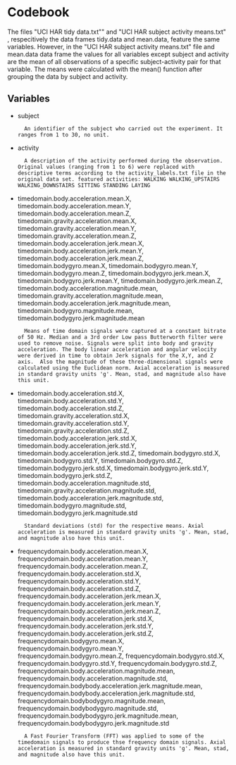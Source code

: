 # Codebook

The files "UCI HAR tidy data.txt"" and "UCI HAR subject activity means.txt" , respecitively the data frames tidy.data and mean.data, feature the same variables. However, in the "UCI HAR subject activity means.txt" file and mean.data data frame the values for all variables except subject and activity are the mean of all observations of a specific subject-activity pair for that variable. The means were calculated with the mean() function after grouping the data by subject and activity.

## Variables

- subject

        An identifier of the subject who carried out the experiment. It ranges from 1 to 30, no unit.
        
- activity

        A description of the activity performed during the observation. Original values (ranging from 1 to 6) were replaced with descriptive terms according to the activity_labels.txt file in the original data set. featured activities: WALKING WALKING_UPSTAIRS WALKING_DOWNSTAIRS SITTING STANDING LAYING
        
- timedomain.body.acceleration.mean.X, timedomain.body.acceleration.mean.Y, timedomain.body.acceleration.mean.Z, timedomain.gravity.acceleration.mean.X, timedomain.gravity.acceleration.mean.Y, timedomain.gravity.acceleration.mean.Z, timedomain.body.acceleration.jerk.mean.X, timedomain.body.acceleration.jerk.mean.Y, timedomain.body.acceleration.jerk.mean.Z, timedomain.bodygyro.mean.X, timedomain.bodygyro.mean.Y, timedomain.bodygyro.mean.Z, timedomain.bodygyro.jerk.mean.X, timedomain.bodygyro.jerk.mean.Y, timedomain.bodygyro.jerk.mean.Z, timedomain.body.acceleration.magnitude.mean, timedomain.gravity.acceleration.magnitude.mean, timedomain.body.acceleration.jerk.magnitude.mean, timedomain.bodygyro.magnitude.mean, timedomain.bodygyro.jerk.magnitude.mean

        Means of time domain signals were captured at a constant bitrate of 50 Hz. Median and a 3rd order Low pass Butterworth filter were used to remove noise. Signals were split into body and gravity acceleration. The body linear acceleration and angular velocity were derived in time to obtain Jerk signals for the X,Y, and Z axis.  Also the magnitude of these three-dimensional signals were calculated using the Euclidean norm. Axial acceleration is measured in standard gravity units 'g'. Mean, stad, and magnitude also have this unit.

- timedomain.body.acceleration.std.X, timedomain.body.acceleration.std.Y, timedomain.body.acceleration.std.Z, timedomain.gravity.acceleration.std.X, timedomain.gravity.acceleration.std.Y, timedomain.gravity.acceleration.std.Z, timedomain.body.acceleration.jerk.std.X, timedomain.body.acceleration.jerk.std.Y, timedomain.body.acceleration.jerk.std.Z, timedomain.bodygyro.std.X, timedomain.bodygyro.std.Y, timedomain.bodygyro.std.Z, timedomain.bodygyro.jerk.std.X, timedomain.bodygyro.jerk.std.Y, timedomain.bodygyro.jerk.std.Z, timedomain.body.acceleration.magnitude.std, timedomain.gravity.acceleration.magnitude.std, timedomain.body.acceleration.jerk.magnitude.std, timedomain.bodygyro.magnitude.std, timedomain.bodygyro.jerk.magnitude.std

        Standard deviations (std) for the respective means. Axial acceleration is measured in standard gravity units 'g'. Mean, stad, and magnitude also have this unit.
        
- frequencydomain.body.acceleration.mean.X, frequencydomain.body.acceleration.mean.Y, frequencydomain.body.acceleration.mean.Z, frequencydomain.body.acceleration.std.X, frequencydomain.body.acceleration.std.Y, frequencydomain.body.acceleration.std.Z, frequencydomain.body.acceleration.jerk.mean.X, frequencydomain.body.acceleration.jerk.mean.Y, frequencydomain.body.acceleration.jerk.mean.Z, frequencydomain.body.acceleration.jerk.std.X, frequencydomain.body.acceleration.jerk.std.Y, frequencydomain.body.acceleration.jerk.std.Z, frequencydomain.bodygyro.mean.X, frequencydomain.bodygyro.mean.Y, frequencydomain.bodygyro.mean.Z, frequencydomain.bodygyro.std.X, frequencydomain.bodygyro.std.Y, frequencydomain.bodygyro.std.Z, frequencydomain.body.acceleration.magnitude.mean, frequencydomain.body.acceleration.magnitude.std, frequencydomain.bodybody.acceleration.jerk.magnitude.mean, frequencydomain.bodybody.acceleration.jerk.magnitude.std, frequencydomain.bodybodygyro.magnitude.mean, frequencydomain.bodybodygyro.magnitude.std, frequencydomain.bodybodygyro.jerk.magnitude.mean, frequencydomain.bodybodygyro.jerk.magnitude.std

        A Fast Fourier Transform (FFT) was applied to some of the timedomain signals to produce thse frequency domain signals. Axial acceleration is measured in standard gravity units 'g'. Mean, stad, and magnitude also have this unit.

